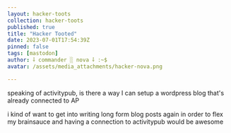 ```yaml
---
layout: hacker-toots
collection: hacker-toots
published: true
title: "Hacker Tooted"
date: 2023-07-01T17:54:39Z
pinned: false
tags: [mastodon]
author: ⸸ commander ░ nova ⸸ :~$
avatar: /assets/media_attachments/hacker-nova.png

---
```


<p>speaking of activitypub, is there a way I can setup a wordpress blog that&#39;s already connected to AP</p><p>i kind of want to get into writing long form blog posts again in order to flex my brainsauce and having a connection to activitypub would be awesome</p>


